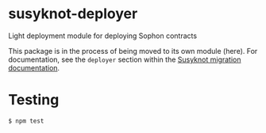 # susyknot-deployer
Light deployment module for deploying Sophon contracts

This package is in the process of being moved to its own module (here). For documentation, see the `deployer` section within the [Susyknot migration documentation](http://susyknotframework.com/docs/getting_started/migrations).

# Testing

```
$ npm test
```
